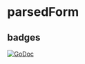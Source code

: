 # parsedForm

## badges
[![GoDoc](https://godoc.org/github.com/thedanielforum/parsedForm?status.svg)](https://godoc.org/github.com/thedanielforum/parsed-form)
